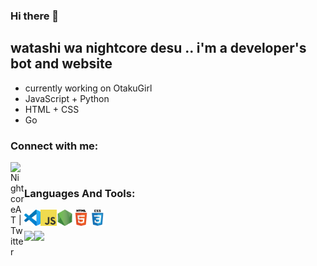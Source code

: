 ### Hi there 👋

## watashi wa nightcore desu .. i'm a developer's bot and website 
- currently working on OtakuGirl 
- JavaScript + Python 
- HTML + CSS
- Go

### Connect with me:

[<img align="left" alt="NightcoreAT | Twitter" width="22px" src="https://cdn.jsdelivr.net/npm/simple-icons@v3/icons/twitter.svg" />][twitter]

<br />

### Languages And Tools:

<img align="left" alt="Visual Studio Code" width="26px" src="https://raw.githubusercontent.com/github/explore/80688e429a7d4ef2fca1e82350fe8e3517d3494d/topics/visual-studio-code/visual-studio-code.png" />
<img align="left" alt="JavaScript" width="26px" src="https://raw.githubusercontent.com/github/explore/80688e429a7d4ef2fca1e82350fe8e3517d3494d/topics/javascript/javascript.png" />
<img align="left" alt="Node.js" width="26px" src="https://raw.githubusercontent.com/github/explore/80688e429a7d4ef2fca1e82350fe8e3517d3494d/topics/nodejs/nodejs.png" />
<img align="left" alt="Html5" width="26px" src="https://raw.githubusercontent.com/github/explore/80688e429a7d4ef2fca1e82350fe8e3517d3494d/topics/html/html.png" />
<img align="left" alt="Css" width="26px" src="https://raw.githubusercontent.com/github/explore/80688e429a7d4ef2fca1e82350fe8e3517d3494d/topics/css/css.png" />
<br />
<br />

<div>
  <img height="170" align="left" src="https://github-readme-stats.vercel.app/api?username=serin3&show_icons=true&include_all_commits=true&hide_border=true&theme=radical" />
  <img src="https://github-readme-stats.vercel.app/api/top-langs/?username=serin3&layout=compact&hide_border=true&theme=radical" />
</div>

[twitter]: https://twitter.com/NightcoreAT
